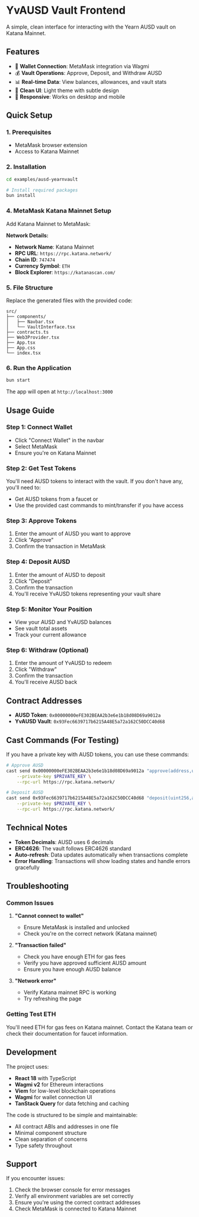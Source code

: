 # YvAUSD Vault Frontend

A simple, clean interface for interacting with the Yearn AUSD vault on Katana Mainnet.

## Features

- 🔗 **Wallet Connection**: MetaMask integration via Wagmi
- 💰 **Vault Operations**: Approve, Deposit, and Withdraw AUSD
- 📊 **Real-time Data**: View balances, allowances, and vault stats
- 🎨 **Clean UI**: Light theme with subtle design
- 📱 **Responsive**: Works on desktop and mobile

## Quick Setup

### 1. Prerequisites

- MetaMask browser extension
- Access to Katana Mainnet

### 2. Installation

```bash
cd examples/ausd-yearnvault

# Install required packages
bun install
```

### 4. MetaMask Katana Mainnet Setup

Add Katana Mainnet to MetaMask:

**Network Details:**
- **Network Name**: Katana Mainnet
- **RPC URL**: `https://rpc.katana.network/`
- **Chain ID**: `747474`
- **Currency Symbol**: `ETH`
- **Block Explorer**: `https://katanascan.com/`

### 5. File Structure

Replace the generated files with the provided code:

```
src/
├── components/
│   ├── Navbar.tsx
│   └── VaultInterface.tsx
├── contracts.ts
├── Web3Provider.tsx
├── App.tsx
├── App.css
└── index.tsx
```

### 6. Run the Application

```bash
bun start
```

The app will open at `http://localhost:3000`

## Usage Guide

### Step 1: Connect Wallet
- Click "Connect Wallet" in the navbar
- Select MetaMask
- Ensure you're on Katana Mainnet

### Step 2: Get Test Tokens
You'll need AUSD tokens to interact with the vault. If you don't have any, you'll need to:
- Get AUSD tokens from a faucet or
- Use the provided cast commands to mint/transfer if you have access

### Step 3: Approve Tokens
1. Enter the amount of AUSD you want to approve
2. Click "Approve"
3. Confirm the transaction in MetaMask

### Step 4: Deposit AUSD
1. Enter the amount of AUSD to deposit
2. Click "Deposit"
3. Confirm the transaction
4. You'll receive YvAUSD tokens representing your vault share

### Step 5: Monitor Your Position
- View your AUSD and YvAUSD balances
- See vault total assets
- Track your current allowance

### Step 6: Withdraw (Optional)
1. Enter the amount of YvAUSD to redeem
2. Click "Withdraw"
3. Confirm the transaction
4. You'll receive AUSD back

## Contract Addresses

- **AUSD Token**: `0x00000000eFE302BEAA2b3e6e1b18d08D69a9012a`
- **YvAUSD Vault**: `0x93Fec6639717b6215A48E5a72a162C50DCC40d68`

## Cast Commands (For Testing)

If you have a private key with AUSD tokens, you can use these commands:

```bash
# Approve AUSD
cast send 0x00000000eFE302BEAA2b3e6e1b18d08D69a9012a "approve(address,uint256)" 0x93Fec6639717b6215A48E5a72a162C50DCC40d68 1000000 \
    --private-key $PRIVATE_KEY \
    --rpc-url https://rpc.katana.network/

# Deposit AUSD
cast send 0x93Fec6639717b6215A48E5a72a162C50DCC40d68 "deposit(uint256,address)" 1000000 YOUR_ADDRESS \
    --private-key $PRIVATE_KEY \
    --rpc-url https://rpc.katana.network/
```

## Technical Notes

- **Token Decimals**: AUSD uses 6 decimals
- **ERC4626**: The vault follows ERC4626 standard
- **Auto-refresh**: Data updates automatically when transactions complete
- **Error Handling**: Transactions will show loading states and handle errors gracefully

## Troubleshooting

### Common Issues

1. **"Cannot connect to wallet"**
   - Ensure MetaMask is installed and unlocked
   - Check you're on the correct network (Katana mainnet)

2. **"Transaction failed"**
   - Check you have enough ETH for gas fees
   - Verify you have approved sufficient AUSD amount
   - Ensure you have enough AUSD balance

3. **"Network error"**
   - Verify Katana mainnet RPC is working
   - Try refreshing the page

### Getting Test ETH

You'll need ETH for gas fees on Katana mainnet. Contact the Katana team or check their documentation for faucet information.

## Development

The project uses:
- **React 18** with TypeScript
- **Wagmi v2** for Ethereum interactions
- **Viem** for low-level blockchain operations
- **Wagmi** for wallet connection UI
- **TanStack Query** for data fetching and caching

The code is structured to be simple and maintainable:
- All contract ABIs and addresses in one file
- Minimal component structure
- Clean separation of concerns
- Type safety throughout

## Support

If you encounter issues:
1. Check the browser console for error messages
2. Verify all environment variables are set correctly
3. Ensure you're using the correct contract addresses
4. Check MetaMask is connected to Katana Mainnet
